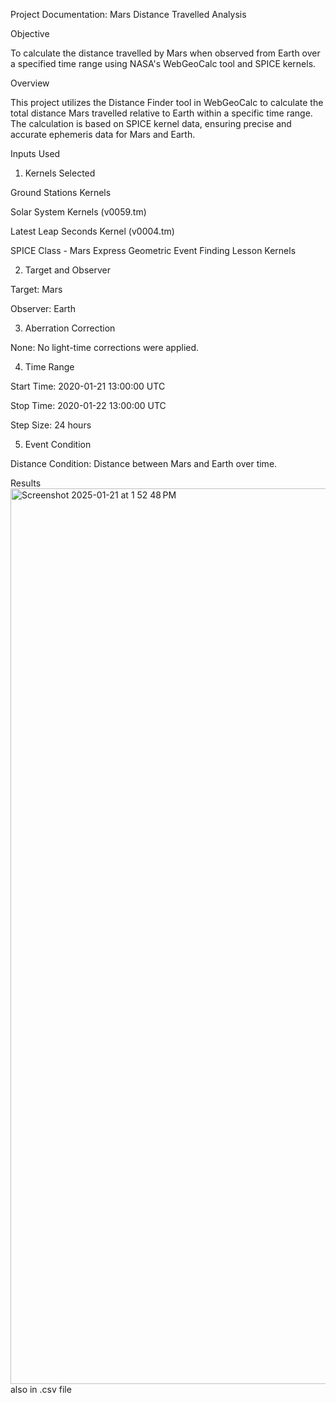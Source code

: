Project Documentation: Mars Distance Travelled Analysis

Objective

To calculate the distance travelled by Mars when observed from Earth over a specified time range using NASA's WebGeoCalc tool and SPICE kernels.

Overview

This project utilizes the Distance Finder tool in WebGeoCalc to calculate the total distance Mars travelled relative to Earth within a specific time range. The calculation is based on SPICE kernel data, ensuring precise and accurate ephemeris data for Mars and Earth.

Inputs Used

1. Kernels Selected

Ground Stations Kernels

Solar System Kernels (v0059.tm)

Latest Leap Seconds Kernel (v0004.tm)

SPICE Class - Mars Express Geometric Event Finding Lesson Kernels

2. Target and Observer

Target: Mars

Observer: Earth

3. Aberration Correction

None: No light-time corrections were applied.

4. Time Range

Start Time: 2020-01-21 13:00:00 UTC

Stop Time: 2020-01-22 13:00:00 UTC

Step Size: 24 hours

5. Event Condition

Distance Condition: Distance between Mars and Earth over time.

 Results
<img width="1433" alt="Screenshot 2025-01-21 at 1 52 48 PM" src="https://github.com/user-attachments/assets/f138e88d-759b-4999-ac94-2e8b9883fc6d" />
also in .csv file

 

